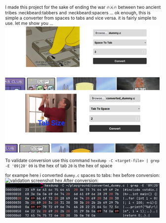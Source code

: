 I made this project for the sake of ending the war :fire::crossed_swords::fire: between two ancient tribes :neckbeard:tabbers and :neckbeard:spacers ...
ok enough, this is simple a converter from spaces to tabs and vice versa.
it is fairly simple to use.
let me show you ...
<img src="/images/space-to-tab-screenshot.png" alt="app screenshot" width="500" />
<img src="/images/tab-to-space-screenshot.png" alt="app screenshot" width="500" />

To validate conversion use this command
`hexdump -C <target-file> | grep -E '09|20'`
`09` is the hex of tab
`20` is the hex of space

for exampe here i converted `dummy.c` spaces to tabs:
hex before conversion:
<img src="//images/with-spaces-screenshot.png" alt="validation screenshot" width="500" />
hex After conversion:
<img src="/images/with-tabs-screenshot.png" alt="validation screenshot" width="500" />